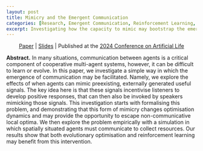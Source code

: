 ```yaml
---
layout: post
title: Mimicry and the Emergent Communication
categories: [Research, Emergent Communication, Reinforcement Learning, Evolutionary Computation]
excerpt: Investigating how the capacity to mimic may bootstrap the emergence of communication beween cooperating agents.
---
```


<p align=center>
<a href="https://arxiv.org/abs/2405.16622">Paper</a> | <a href="https://">Slides</a> | Published at the <a href="https://sites.google.com/view/ad-hoc-teamwork/home">2024 Conference on Artificial Life</a>
</p>

**Abstract.** In many situations, communication between agents is a critical component of cooperative multi-agent systems, however, it can be difficult to learn or evolve.
In this paper, we investigate a simple way in which the emergence of communication may be facilitated.
Namely, we explore the effects of when agents can mimic preexisting, externally generated useful signals.
The key idea here is that these signals incentivise listeners to develop positive responses, that can then also be invoked by speakers mimicking those signals.
This investigation starts with formalising this problem, and demonstrating that this form of mimicry changes optimisation dynamics and may provide the opportunity to escape non-communicative local optima.
We then explore the problem empirically with a simulation in which spatially situated agents must communicate to collect resources.
Our results show that both evolutionary optimisation and reinforcement learning may benefit from this intervention.
